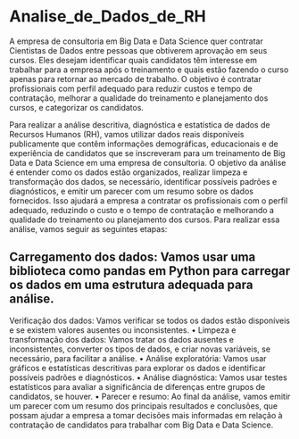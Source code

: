 # Analise_de_Dados_de_RH

A empresa de consultoria em Big Data e Data Science quer contratar Cientistas de Dados entre pessoas que obtiverem aprovação em seus cursos. Eles desejam identificar quais candidatos têm interesse em trabalhar para a empresa após o treinamento e quais estão fazendo o curso apenas para retornar ao mercado de trabalho. O objetivo é contratar profissionais com perfil adequado para reduzir custos e tempo de contratação, melhorar a qualidade do treinamento e planejamento dos cursos, e categorizar os candidatos.

Para realizar a análise descritiva, diagnóstica e estatística de dados de Recursos Humanos (RH), vamos utilizar dados reais disponíveis publicamente que contêm informações demográficas, educacionais e de experiência de candidatos que se inscreveram para um treinamento de Big Data e Data Science em uma empresa de consultoria.
O objetivo da análise é entender como os dados estão organizados, realizar limpeza e transformação dos dados, se necessário, identificar possíveis padrões e diagnósticos, e emitir um parecer com um resumo sobre os dados fornecidos. Isso ajudará a empresa a contratar os profissionais com o perfil adequado, reduzindo o custo e o tempo de contratação e melhorando a qualidade do treinamento ou planejamento dos cursos.
Para realizar essa análise, vamos seguir as seguintes etapas:

## Carregamento dos dados: Vamos usar uma biblioteca como pandas em Python para carregar os dados em uma estrutura adequada para análise.

Verificação dos dados: Vamos verificar se todos os dados estão disponíveis e se existem valores ausentes ou inconsistentes.
•	Limpeza e transformação dos dados: Vamos tratar os dados ausentes e inconsistentes, converter os tipos de dados, e criar novas variáveis, se necessário, para facilitar a análise.
•	Análise exploratória: Vamos usar gráficos e estatísticas descritivas para explorar os dados e identificar possíveis padrões e diagnósticos.
•	Análise diagnóstica: Vamos usar testes estatísticos para avaliar a significância de diferenças entre grupos de candidatos, se houver.
•	Parecer e resumo: Ao final da análise, vamos emitir um parecer com um resumo dos principais resultados e conclusões, que possam ajudar a empresa a tomar decisões mais informadas em relação à contratação de candidatos para trabalhar com Big Data e Data Science.

